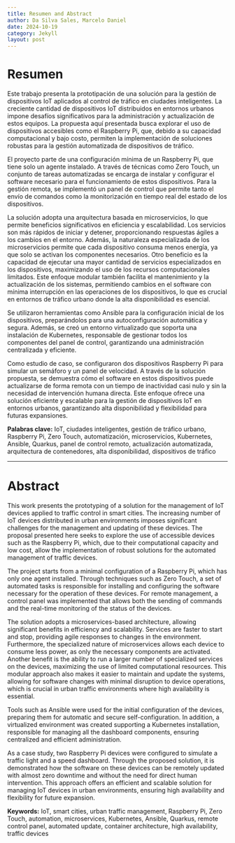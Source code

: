```yaml
---
title: Resumen and Abstract
author: Da Silva Sales, Marcelo Daniel
date: 2024-10-19
category: Jekyll
layout: post
---
```


# Resumen

Este trabajo presenta la prototipación de una solución para la gestión de dispositivos IoT aplicados al control de tráfico en ciudades inteligentes. La creciente cantidad de dispositivos IoT distribuidos en entornos urbanos impone desafíos significativos para la administración y actualización de estos equipos. La propuesta aquí presentada busca explorar el uso de dispositivos accesibles como el Raspberry Pi, que, debido a su capacidad computacional y bajo costo, permiten la implementación de soluciones robustas para la gestión automatizada de dispositivos de tráfico.

El proyecto parte de una configuración mínima de un Raspberry Pi, que tiene solo un agente instalado. A través de técnicas como Zero Touch, un conjunto de tareas automatizadas se encarga de instalar y configurar el software necesario para el funcionamiento de estos dispositivos. Para la gestión remota, se implementó un panel de control que permite tanto el envío de comandos como la monitorización en tiempo real del estado de los dispositivos.

La solución adopta una arquitectura basada en microservicios, lo que permite beneficios significativos en eficiencia y escalabilidad. Los servicios son más rápidos de iniciar y detener, proporcionando respuestas ágiles a los cambios en el entorno. Además, la naturaleza especializada de los microservicios permite que cada dispositivo consuma menos energía, ya que solo se activan los componentes necesarios. Otro beneficio es la capacidad de ejecutar una mayor cantidad de servicios especializados en los dispositivos, maximizando el uso de los recursos computacionales limitados. Este enfoque modular también facilita el mantenimiento y la actualización de los sistemas, permitiendo cambios en el software con mínima interrupción en las operaciones de los dispositivos, lo que es crucial en entornos de tráfico urbano donde la alta disponibilidad es esencial.

Se utilizaron herramientas como Ansible para la configuración inicial de los dispositivos, preparándolos para una autoconfiguración automática y segura. Además, se creó un entorno virtualizado que soporta una instalación de Kubernetes, responsable de gestionar todos los componentes del panel de control, garantizando una administración centralizada y eficiente.

Como estudio de caso, se configuraron dos dispositivos Raspberry Pi para simular un semáforo y un panel de velocidad. A través de la solución propuesta, se demuestra cómo el software en estos dispositivos puede actualizarse de forma remota con un tiempo de inactividad casi nulo y sin la necesidad de intervención humana directa. Este enfoque ofrece una solución eficiente y escalable para la gestión de dispositivos IoT en entornos urbanos, garantizando alta disponibilidad y flexibilidad para futuras expansiones.


<b>Palabras clave:</b>  IoT, ciudades inteligentes, gestión de tráfico urbano, Raspberry Pi, Zero Touch, automatización, microservicios, Kubernetes, Ansible, Quarkus, panel de control remoto, actualización automatizada, arquitectura de contenedores, alta disponibilidad, dispositivos de tráfico

---

# Abstract

This work presents the prototyping of a solution for the management of IoT devices applied to traffic control in smart cities. The increasing number of IoT devices distributed in urban environments imposes significant challenges for the management and updating of these devices. The proposal presented here seeks to explore the use of accessible devices such as the Raspberry Pi, which, due to their computational capacity and low cost, allow the implementation of robust solutions for the automated management of traffic devices.

The project starts from a minimal configuration of a Raspberry Pi, which has only one agent installed. Through techniques such as Zero Touch, a set of automated tasks is responsible for installing and configuring the software necessary for the operation of these devices. For remote management, a control panel was implemented that allows both the sending of commands and the real-time monitoring of the status of the devices.

The solution adopts a microservices-based architecture, allowing significant benefits in efficiency and scalability. Services are faster to start and stop, providing agile responses to changes in the environment. Furthermore, the specialized nature of microservices allows each device to consume less power, as only the necessary components are activated. Another benefit is the ability to run a larger number of specialized services on the devices, maximizing the use of limited computational resources. This modular approach also makes it easier to maintain and update the systems, allowing for software changes with minimal disruption to device operations, which is crucial in urban traffic environments where high availability is essential.

Tools such as Ansible were used for the initial configuration of the devices, preparing them for automatic and secure self-configuration. In addition, a virtualized environment was created supporting a Kubernetes installation, responsible for managing all the dashboard components, ensuring centralized and efficient administration.

As a case study, two Raspberry Pi devices were configured to simulate a traffic light and a speed dashboard. Through the proposed solution, it is demonstrated how the software on these devices can be remotely updated with almost zero downtime and without the need for direct human intervention. This approach offers an efficient and scalable solution for managing IoT devices in urban environments, ensuring high availability and flexibility for future expansion.

<b>Keywords:</b> IoT, smart cities, urban traffic management, Raspberry Pi, Zero Touch, automation, microservices, Kubernetes, Ansible, Quarkus, remote control panel, automated update, container architecture, high availability, traffic devices